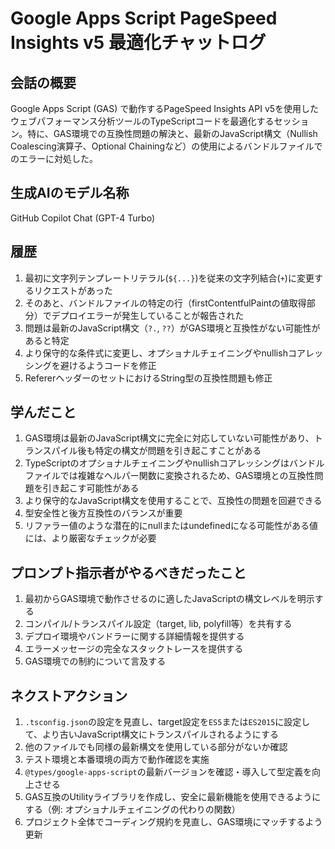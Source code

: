 # Google Apps Script PageSpeed Insights v5 最適化チャットログ

## 会話の概要
Google Apps Script (GAS) で動作するPageSpeed Insights API v5を使用したウェブパフォーマンス分析ツールのTypeScriptコードを最適化するセッション。特に、GAS環境での互換性問題の解決と、最新のJavaScript構文（Nullish Coalescing演算子、Optional Chainingなど）の使用によるバンドルファイルでのエラーに対処した。

## 生成AIのモデル名称
GitHub Copilot Chat (GPT-4 Turbo)

## 履歴

1. 最初に文字列テンプレートリテラル(`${...}`)を従来の文字列結合(`+`)に変更するリクエストがあった
2. そのあと、バンドルファイルの特定の行（firstContentfulPaintの値取得部分）でデプロイエラーが発生していることが報告された
3. 問題は最新のJavaScript構文（`?.`, `??`）がGAS環境と互換性がない可能性があると特定
4. より保守的な条件式に変更し、オプショナルチェイニングやnullishコアレッシングを避けるようコードを修正
5. RefererヘッダーのセットにおけるString型の互換性問題も修正

## 学んだこと

1. GAS環境は最新のJavaScript構文に完全に対応していない可能性があり、トランスパイル後も特定の構文が問題を引き起こすことがある
2. TypeScriptのオプショナルチェイニングやnullishコアレッシングはバンドルファイルでは複雑なヘルパー関数に変換されるため、GAS環境との互換性問題を引き起こす可能性がある
3. より保守的なJavaScript構文を使用することで、互換性の問題を回避できる
4. 型安全性と後方互換性のバランスが重要
5. リファラー値のような潜在的にnullまたはundefinedになる可能性がある値には、より厳密なチェックが必要

## プロンプト指示者がやるべきだったこと

1. 最初からGAS環境で動作させるのに適したJavaScriptの構文レベルを明示する
2. コンパイル/トランスパイル設定（target, lib, polyfill等）を共有する
3. デプロイ環境やバンドラーに関する詳細情報を提供する
4. エラーメッセージの完全なスタックトレースを提供する
5. GAS環境での制約について言及する

## ネクストアクション

1. `.tsconfig.json`の設定を見直し、target設定を`ES5`または`ES2015`に設定して、より古いJavaScript構文にトランスパイルされるようにする
2. 他のファイルでも同様の最新構文を使用している部分がないか確認
3. テスト環境と本番環境の両方で動作確認を実施
4. `@types/google-apps-script`の最新バージョンを確認・導入して型定義を向上させる
5. GAS互換のUtilityライブラリを作成し、安全に最新機能を使用できるようにする（例: オプショナルチェイニングの代わりの関数）
6. プロジェクト全体でコーディング規約を見直し、GAS環境にマッチするよう更新
